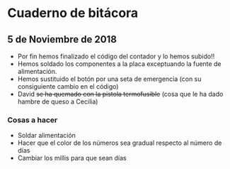 # Cuaderno de bitácora

## 5 de Noviembre de 2018

* Por fin hemos finalizado el código del contador y lo hemos subido!!
* Hemos soldado los componentes a la placa exceptuando la fuente de alimentación.
* Hemos sustituido el botón por una seta de emergencia (con su consiguiente cambio en el código)
* David ~~se ha quemado con la pistola termofusible~~  (cosa que le ha dado hambre de queso a Cecilia)

### Cosas a hacer

  - Soldar alimentación
  - Hacer que el color de los números sea gradual respecto al número de días
  - Cambiar los millis para que sean días
  
